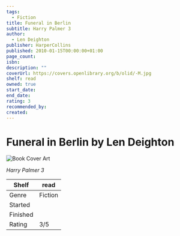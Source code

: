 ```yaml
---
tags:
  - Fiction
title: Funeral in Berlin
subtitle: Harry Palmer 3
author:
  - Len Deighton
publisher: HarperCollins
published: 2010-01-15T00:00:00+01:00
page_count: 
isbn: 
description: ""
coverUrl: https://covers.openlibrary.org/b/olid/-M.jpg
shelf: read
owned: true
start_date: 
end_date: 
rating: 3
recommended_by: 
created: 
---
```


# Funeral in Berlin by Len Deighton

![Book Cover Art](https://covers.openlibrary.org/b/olid/-M.jpg)

_Harry Palmer 3_

| Shelf | read |
| --- | --- |
| Genre | Fiction |
| Started |  |
| Finished |  |
| Rating | 3/5 |

